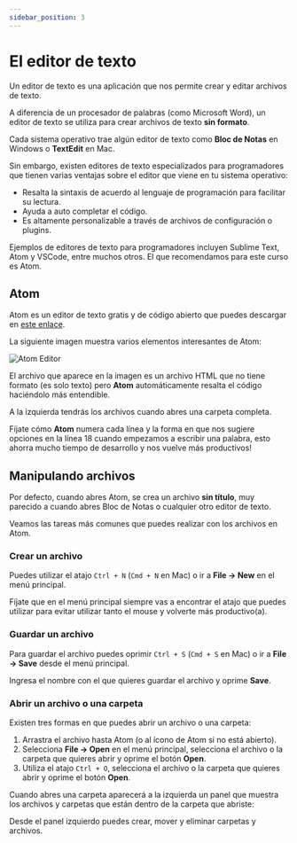 ```yaml
---
sidebar_position: 3
---
```

# El editor de texto

Un editor de texto es una aplicación que nos permite crear y editar archivos de texto.

A diferencia de un procesador de palabras \(como Microsoft Word\), un editor de texto se utiliza para crear archivos de texto **sin formato**.

Cada sistema operativo trae algún editor de texto como **Bloc de Notas** en Windows o **TextEdit** en Mac.

Sin embargo, existen editores de texto especializados para programadores que tienen varias ventajas sobre el editor que viene en tu sistema operativo:

* Resalta la sintaxis de acuerdo al lenguaje de programación para facilitar su lectura.
* Ayuda a auto completar el código.
* Es altamente personalizable a través de archivos de configuración o plugins.

Ejemplos de editores de texto para programadores incluyen Sublime Text, Atom y VSCode, entre muchos otros. El que recomendamos para este curso es Atom.

## Atom

Atom es un editor de texto gratis y de código abierto que puedes descargar en [este enlace](https://atom.io/).

La siguiente imagen muestra varios elementos interesantes de Atom:

![Atom Editor](https://s3.amazonaws.com/makeitreal/images/full-stack-curriculum/atom-editor.jpg)

El archivo que aparece en la imagen es un archivo HTML que no tiene formato \(es solo texto\) pero **Atom** automáticamente resalta el código haciéndolo más entendible.

A la izquierda tendrás los archivos cuando abres una carpeta completa.

Fíjate cómo **Atom** numera cada línea y la forma en que nos sugiere opciones en la línea 18 cuando empezamos a escribir una palabra, esto ahorra mucho tiempo de desarrollo y nos vuelve más productivos!

## Manipulando archivos

Por defecto, cuando abres Atom, se crea un archivo **sin título**, muy parecido a cuando abres Bloc de Notas o cualquier otro editor de texto.

Veamos las tareas más comunes que puedes realizar con los archivos en Atom.

### Crear un archivo

Puedes utilizar el atajo `Ctrl + N` \(`Cmd + N` en Mac\) o ir a **File -&gt; New** en el menú principal.

Fíjate que en el menú principal siempre vas a encontrar el atajo que puedes utilizar para evitar utilizar tanto el mouse y volverte más productivo\(a\).

### Guardar un archivo

Para guardar el archivo puedes oprimir `Ctrl + S` \(`Cmd + S` en Mac\) o ir a **File -&gt; Save** desde el menú principal.

Ingresa el nombre con el que quieres guardar el archivo y oprime **Save**.

### Abrir un archivo o una carpeta

Existen tres formas en que puedes abrir un archivo o una carpeta:

1. Arrastra el archivo hasta Atom \(o al ícono de Atom si no está abierto\).
2. Selecciona **File -&gt; Open** en el menú principal, selecciona el archivo o la carpeta que quieres abrir y oprime el botón **Open**.
3. Utiliza el atajo `Ctrl + O`, selecciona el archivo o la carpeta que quieres abrir y oprime el botón **Open**.

Cuando abres una carpeta aparecerá a la izquierda un panel que muestra los archivos y carpetas que están dentro de la carpeta que abriste:

Desde el panel izquierdo puedes crear, mover y eliminar carpetas y archivos.

